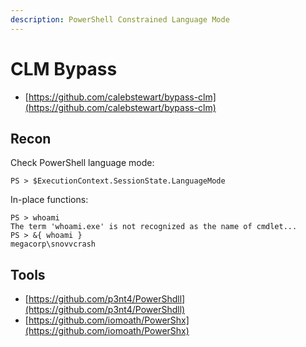 ```yaml
---
description: PowerShell Constrained Language Mode
---
```


# CLM Bypass

- [https://github.com/calebstewart/bypass-clm](https://github.com/calebstewart/bypass-clm)




## Recon

Check PowerShell language mode:

```
PS > $ExecutionContext.SessionState.LanguageMode
```

In-place functions:

```
PS > whoami
The term 'whoami.exe' is not recognized as the name of cmdlet...
PS > &{ whoami }
megacorp\snovvcrash
```




## Tools

- [https://github.com/p3nt4/PowerShdll](https://github.com/p3nt4/PowerShdll)
- [https://github.com/iomoath/PowerShx](https://github.com/iomoath/PowerShx)
